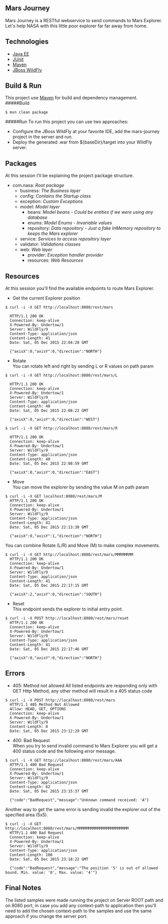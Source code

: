 Mars Journey
---
Mars Journey is a RESTful webservice to send commands to Mars Explorer.  
Let's help NASA with this little poor explorer far far away from home.

Technologies
---
- [Java EE](http://www.oracle.com/technetwork/java/javaee/overview/index.html)
- [JUnit](http://junit.org)
- [Maven](https://maven.apache.org)
- [JBoss WildFly](http://wildfly.org)

Build & Run
---
This project use [Maven](https://maven.apache.org) for build and dependency management.  
#####Build  
```
$ mvn clean package
```
#####Run
To run this project you can use two approaches:
 - Configure the JBoss WildFly at your favorite IDE, add the mars-journey project in the server and run.  
 - Deploy the generated .war from ${baseDir}/target into your WildFly server.

Packages
---
At this session I'll be explaining the project package structure.
- com.nasa: *Root package*
  - business: *The Business layer*
  - config: *Contains the Startup class*
  - exception: *Custom Exceptions*
  - model: *Model layer* 
    - beans: *Model beans - Could be entities if we were using any database*
    - enums: *Model Enums - Invariable values*
    - repository: *Data repository - Just a fake InMemory repository to keeps the Mars explorer*
  - service: *Services to access repository layer*
  - validator: *Validations classes*
  - web: *Web layer*
    - provider: *Exception handler provider*
    - resources: *Web Resources*
    
Resources
---
At this session you'll find the available endpoints to route Mars Explorer.

* Get the current Explorer position  
```
$ curl -i -X GET http://localhost:8080/rest/mars
  
  HTTP/1.1 200 OK
  Connection: keep-alive
  X-Powered-By: Undertow/1
  Server: WildFly/9
  Content-Type: application/json
  Content-Length: 41
  Date: Sat, 05 Dec 2015 22:04:20 GMT

  {"axisX":0,"axisY":0,"direction":"NORTH"}
```
* Rotate  
You can rotate left and right by sending L or R values on path param
```
$ curl -i -X GET http://localhost:8080/rest/mars/L
  
  HTTP/1.1 200 OK
  Connection: keep-alive
  X-Powered-By: Undertow/1
  Server: WildFly/9
  Content-Type: application/json
  Content-Length: 40
  Date: Sat, 05 Dec 2015 22:08:22 GMT

  {"axisX":0,"axisY":0,"direction":"WEST"}
```
```
$ curl -i -X GET http://localhost:8080/rest/mars/R
  
  HTTP/1.1 200 OK
  Connection: keep-alive
  X-Powered-By: Undertow/1
  Server: WildFly/9
  Content-Type: application/json
  Content-Length: 40
  Date: Sat, 05 Dec 2015 22:08:59 GMT
  
  {"axisX":0,"axisY":0,"direction":"EAST"}
```
* Move  
You can move the explorer by sending the value M on path param
```
$ curl -i -X GET localhost:8080/rest/mars/M
  HTTP/1.1 200 OK
  Connection: keep-alive
  X-Powered-By: Undertow/1
  Server: WildFly/9
  Content-Type: application/json
  Content-Length: 41
  Date: Sat, 05 Dec 2015 22:13:30 GMT
  
  {"axisX":0,"axisY":1,"direction":"NORTH"}
```
You can combine Rotate (L/R) and Move (M) to make complex movements.
```
$ curl -i -X GET http://localhost:8080/rest/mars/MMRMMRMM
  HTTP/1.1 200 OK
  Connection: keep-alive
  X-Powered-By: Undertow/1
  Server: WildFly/9
  Content-Type: application/json
  Content-Length: 41
  Date: Sat, 05 Dec 2015 22:17:15 GMT
  
  {"axisX":2,"axisY":0,"direction":"SOUTH"}
```
* Reset  
This endpoint sends the explorer to initial entry point.
```
$ curl -i -X POST http://localhost:8080/rest/mars/reset
  HTTP/1.1 200 OK
  Connection: keep-alive
  X-Powered-By: Undertow/1
  Server: WildFly/9
  Content-Type: application/json
  Content-Length: 41
  Date: Sat, 05 Dec 2015 22:17:46 GMT
  
  {"axisX":0,"axisY":0,"direction":"NORTH"}
```

Errors
---
* 405: Method not allowed 
All listed endpoints are responding only with GET Http Method, any other method will result in a 405 status code
```
$ curl -i -X POST http://localhost:8080/rest/mars
  HTTP/1.1 405 Method Not Allowed
  Allow: HEAD, GET, OPTIONS
  Connection: keep-alive
  X-Powered-By: Undertow/1
  Server: WildFly/9
  Content-Length: 0
  Date: Sat, 05 Dec 2015 23:12:29 GMT
```
* 400: Bad Request  
When you try to send invalid command to Mars Explorer you will get a 400 status code and the following error message. 
```
$ curl -i -X GET http://localhost:8080/rest/mars/AAA
  HTTP/1.1 400 Bad Request
  Connection: keep-alive
  X-Powered-By: Undertow/1
  Server: WildFly/9
  Content-Type: application/json
  Content-Length: 62
  Date: Sat, 05 Dec 2015 23:15:37 GMT
  
  {"code":"BadRequest","message":"Unknown command received: 'A"}
```
Another way to get the same error is sending invalid the explorer out of the specified area (5x5).
```
$ curl -i -X GET http://localhost:8080/rest/mars/MMMMMMMMMMMMMMMMMMMMMMM
  HTTP/1.1 400 Bad Request
  Connection: keep-alive
  X-Powered-By: Undertow/1
  Server: WildFly/9
  Content-Type: application/json
  Content-Length: 108
  Date: Sat, 05 Dec 2015 23:18:22 GMT
  
  {"code":"BadRequest","message":"The position '5' is out of allowed bound. Min. value: '0', Max. value: '4'"}
```

Final Notes
---
The listed samples were made running the project on Server ROOT path and on 8080 port, in case you add any context-path to application then you'll need to add the chosen context-path to the samples and use the same approach if you change the server port.